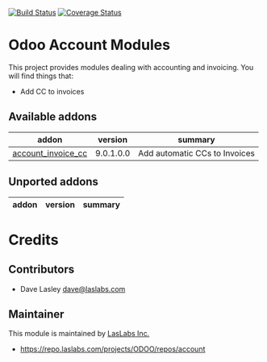[![Build Status](https://travis-ci.org/laslabs/odoo-account.svg?branch=9.0)](https://travis-ci.org/laslabs/odoo-account)
[![Coverage Status](https://coveralls.io/repos/laslabs/odoo-account/badge.png?branch=9.0)](https://coveralls.io/r/LasLabs/odoo-account)

Odoo Account Modules
====================

This project provides modules dealing with accounting and invoicing. You will find things that:

 - Add CC to invoices

[//]: # (addons)
Available addons
----------------
addon | version | summary
--- | --- | ---
[account_invoice_cc](account_invoice_cc/) | 9.0.1.0.0 | Add automatic CCs to Invoices


Unported addons
---------------
addon | version | summary
--- | --- | ---


[//]: # (end addons)

Credits
=======

Contributors
------------

* Dave Lasley <dave@laslabs.com>

Maintainer
----------

This module is maintained by [LasLabs Inc.](https://laslabs.com)

* https://repo.laslabs.com/projects/ODOO/repos/account
